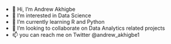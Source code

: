 - 👋 Hi, I’m Andrew Akhigbe
- 👀 I’m interested in Data Science
- 🌱 I’m currently learning R and Python
- 💞️ I’m looking to collaborate on Data Analytics related projects
- 📫 you can reach me on Twitter @andrew_akhigbe1

<!---
BigDrew1/BigDrew1 is a ✨ special ✨ repository because its `README.md` (this file) appears on your GitHub profile.
You can click the Preview link to take a look at your changes.
--->
